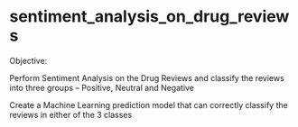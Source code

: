 # sentiment_analysis_on_drug_reviews

Objective:

Perform Sentiment Analysis on the Drug Reviews and classify the reviews into three groups – Positive, Neutral and Negative

Create a Machine Learning prediction model that can correctly classify the reviews in either of the 3 classes 